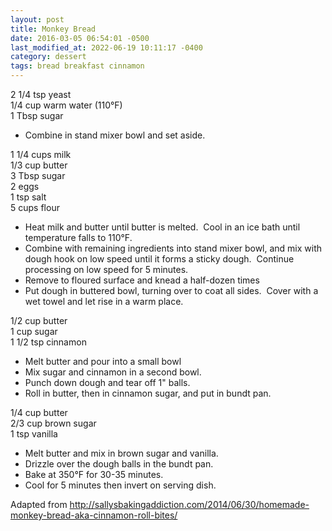 ```yaml
---
layout: post
title: Monkey Bread
date: 2016-03-05 06:54:01 -0500
last_modified_at: 2022-06-19 10:11:17 -0400
category: dessert
tags: bread breakfast cinnamon
---
```

2 1/4 tsp yeast  
1/4 cup warm water (110°F)  
1 Tbsp sugar  

 * Combine in stand mixer bowl and set aside.

1 1/4 cups milk  
1/3 cup butter  
3 Tbsp sugar  
2 eggs  
1 tsp salt  
5 cups flour  

 * Heat milk and butter until butter is melted.  Cool in an ice bath until temperature falls to 110°F.
 * Combine with remaining ingredients into stand mixer bowl, and mix with dough hook on low speed until it forms a sticky dough.  Continue processing on low speed for 5 minutes.
 * Remove to floured surface and knead a half-dozen times
 * Put dough in buttered bowl, turning over to coat all sides.  Cover with a wet towel and let rise in a warm place.

1/2 cup butter  
1 cup sugar  
1 1/2 tsp cinnamon  

 * Melt butter and pour into a small bowl
 * Mix sugar and cinnamon in a second bowl.
 * Punch down dough and tear off 1" balls.
 * Roll in butter, then in cinnamon sugar, and put in bundt pan.

1/4 cup butter  
2/3 cup brown sugar  
1 tsp vanilla  

 * Melt butter and mix in brown sugar and vanilla.
 * Drizzle over the dough balls in the bundt pan.
 * Bake at 350°F for 30-35 minutes.
 * Cool for 5 minutes then invert on serving dish.

Adapted from <http://sallysbakingaddiction.com/2014/06/30/homemade-monkey-bread-aka-cinnamon-roll-bites/>
